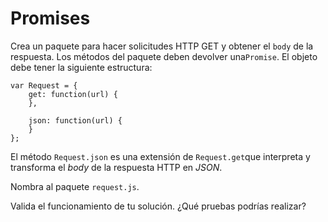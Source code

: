 # Promises

Crea un paquete para hacer solicitudes HTTP GET y obtener el `body` de la respuesta. Los métodos del paquete deben devolver una`Promise`. El objeto debe tener la siguiente estructura:

```
var Request = {
	get: function(url) {
	},

	json: function(url) {
	}
};
```

El método `Request.json` es una extensión de `Request.get`que interpreta y transforma el *body* de la respuesta HTTP en *JSON*.

Nombra al paquete `request.js`.

Valida el funcionamiento de tu solución. ¿Qué pruebas podrías realizar?